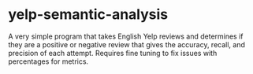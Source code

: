 # yelp-semantic-analysis

A very simple program that takes English Yelp reviews and determines if they are a positive or negative review that gives the accuracy, recall, and precision of each attempt. Requires fine tuning to fix issues with percentages for metrics.
